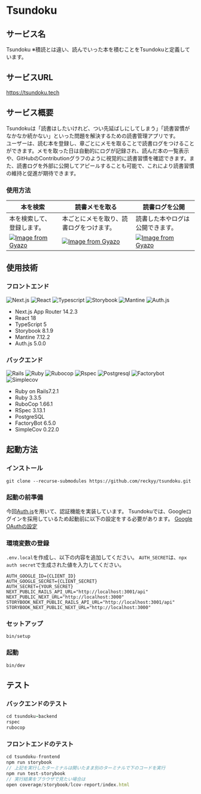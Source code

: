 # Tsundoku

## サービス名

Tsundoku
※積読とは違い、読んでいった本を積むことをTsundokuと定義しています。

## サービスURL

https://tsundoku.tech

## サービス概要

Tsundokuは「読書はしたいけれど、つい先延ばしにしてしまう」「読書習慣がなかなか続かない」といった問題を解決するための読書管理アプリです。  
ユーザーは、読む本を登録し、章ごとにメモを取ることで読書ログをつけることができます。メモを取った日は自動的にログが記録され、読んだ本の一覧表示や、GitHubのContributionグラフのように視覚的に読書習慣を確認できます。また、読書ログを外部に公開してアピールすることも可能で、これにより読書習慣の維持と促進が期待できます。

### 使用方法
| 本を検索 | 読書メモを取る | 読書ログを公開 |
| ---- | ---- |  ---- |
| 本を検索して、登録します。 | 本ごとにメモを取り、読書ログをつけます。 | 読書した本やログは公開できます。 |
| [![Image from Gyazo](https://i.gyazo.com/1c47d9f16c328a7f9908ba4de1492b40.gif)](https://gyazo.com/1c47d9f16c328a7f9908ba4de1492b40) | [![Image from Gyazo](https://i.gyazo.com/723d9ab170b2dd555b133614bd4c08c9.gif)](https://gyazo.com/723d9ab170b2dd555b133614bd4c08c9) | [![Image from Gyazo](https://i.gyazo.com/4729da63da9649d1a6c027a7a690c81c.jpg)](https://gyazo.com/4729da63da9649d1a6c027a7a690c81c) |


## 使用技術

### フロントエンド

![Next.js](https://img.shields.io/badge/Next.js-696969.svg?logo=nextdotjs)
![React](https://img.shields.io/badge/React-696969.svg?logo=react)
![Typescript](https://img.shields.io/badge/Typescript-696969.svg?logo=typescript)
![Storybook](https://img.shields.io/badge/Storybook-696969.svg?logo=storybook)
![Mantine](https://img.shields.io/badge/Mantine-696969.svg?logo=mantine)
![Auth.js](https://img.shields.io/badge/Auth.js-696969.svg?logo=)

- Next.js App Router 14.2.3
- React 18
- TypeScript 5
- Storybook 8.1.9
- Mantine 7.12.2
- Auth.js 5.0.0

### バックエンド

![Rails](https://img.shields.io/badge/RubyonRails-696969.svg?logo=rubyonrails)
![Ruby](https://img.shields.io/badge/Ruby-3.3.1-696969.svg?logo=ruby)
![Rubocop](https://img.shields.io/badge/Rubocop-1.64.0-696969.svg?logo=rubocop)
![Rspec](https://img.shields.io/badge/Rspec-3.13.0-696969.svg?logo=rspec)
![Postgresql](https://img.shields.io/badge/Postgresql-1.5.6-696969.svg?logo=postgresql)
![Factorybot](https://img.shields.io/badge/Factorybot-6.4.6-696969.svg?logo=)
![Simplecov](https://img.shields.io/badge/Simplecov-0.22.0-696969.svg?logo=)

- Ruby on Rails7.2.1
- Ruby 3.3.5
- RuboCop 1.66.1
- RSpec 3.13.1
- PostgreSQL
- FactoryBot 6.5.0
- SimpleCov 0.22.0

## 起動方法

### インストール

`git clone --recurse-submodules https://github.com/reckyy/tsundoku.git`

### 起動の前準備

今回[Auth.js](https://authjs.dev/)を用いて、認証機能を実装しています。
Tsundokuでは、Googleログインを採用しているため起動前に以下の設定をする必要があります。
[Google OAuthの設定](https://github.com/reckyy/tsundoku/wiki/Google-OAuth%E3%81%AE%E8%A8%AD%E5%AE%9A)

### 環境変数の登録

`.env.local`を作成し、以下の内容を追加してください。
`AUTH_SECRET`は、`npx auth secret`で生成された値を入力してください。

```
AUTH_GOOGLE_ID={CLIENT_ID}
AUTH_GOOGLE_SECRET={CLIENT_SECRET}
AUTH_SECRET={YOUR_SECRET}
NEXT_PUBLIC_RAILS_API_URL="http://localhost:3001/api"
NEXT_PUBLIC_NEXT_URL="http://localhost:3000"
STORYBOOK_NEXT_PUBLIC_RAILS_API_URL="http://localhost:3001/api"
STORYBOOK_NEXT_PUBLIC_NEXT_URL="http://localhost:3000"
```

### セットアップ

`bin/setup`

### 起動

`bin/dev`

## テスト

### バックエンドのテスト

```ruby
cd tsundoku-backend
rspec
rubocop
```

### フロントエンドのテスト

```typescript
cd tsundoku-frontend
npm run storybook
// 上記を実行したターミナルは開いたまま別のターミナルで下のコードを実行
npm run test-storybook
// 実行結果をブラウザで見たい場合は
open coverage/storybook/lcov-report/index.html
```
